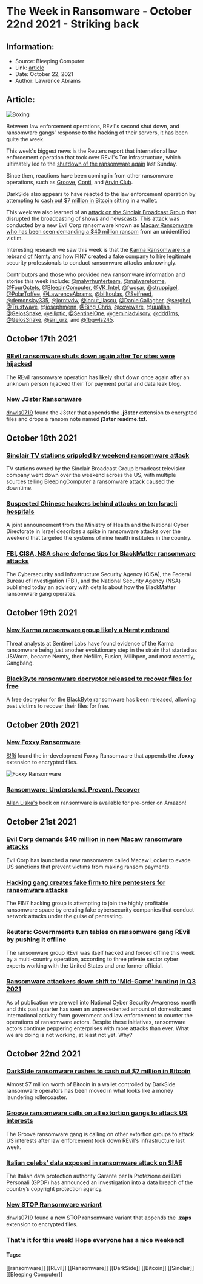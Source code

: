 # The Week in Ransomware - October 22nd 2021 - Striking back
### 

## Information:
+ Source: Bleeping Computer
+ Link: [article](https://www.bleepingcomputer.com/news/security/the-week-in-ransomware-october-22nd-2021-striking-back/)
+ Date: October 22, 2021
+ Author: Lawrence Abrams


## Article:
![Boxing](https://www.bleepstatic.com/content/hl-images/2021/10/22/boxing.jpg)


Between law enforcement operations, REvil's second shut down, and ransomware gangs' response to the hacking of their servers, it has been quite the week.


This week's biggest news is the Reuters report that international law enforcement operation that took over REvil's Tor infrastructure, which ultimately led to the [shutdown of the ransomware again](https://www.bleepingcomputer.com/news/security/revil-ransomware-shuts-down-again-after-tor-sites-were-hijacked/) last Sunday.


Since then, reactions have been coming in from other ransomware operations, such as [Groove](https://www.bleepingcomputer.com/news/security/groove-ransomware-calls-on-all-extortion-gangs-to-attack-us-interests/), [Conti](https://twitter.com/BleepinComputer/status/1451661008972484609), and [Arvin Club](https://twitter.com/BleepinComputer/status/1451661015276478469).


DarkSide also appears to have reacted to the law enforcement operation by attempting to [cash out $7 million in Bitcoin](https://www.bleepingcomputer.com/news/security/darkside-ransomware-rushes-to-cash-out-7-million-in-bitcoin/) sitting in a wallet.


This week we also learned of an [attack on the Sinclair Broadcast Group](https://www.bleepingcomputer.com/news/security/sinclair-tv-stations-crippled-by-weekend-ransomware-attack/) that disrupted the broadcasting of shows and newscasts. This attack was conducted by a new Evil Corp ransomware known as [Macaw Ransomware who has been seen demanding a $40 million ransom](https://www.bleepingcomputer.com/news/security/evil-corp-demands-40-million-in-new-macaw-ransomware-attacks/) from an unidentified victim.


Interesting research we saw this week is that the [Karma Ransomware is a rebrand of Nemty](https://www.bleepingcomputer.com/news/security/new-karma-ransomware-group-likely-a-nemty-rebrand/) and how FIN7 created a fake company to hire legitimate security professionals to conduct ransomware attacks unknowingly.


Contributors and those who provided new ransomware information and stories this week include: [@malwrhunterteam](https://twitter.com/malwrhunterteam), [@malwareforme](https://twitter.com/malwareforme), [@FourOctets](https://twitter.com/FourOctets), [@BleepinComputer](https://twitter.com/BleepinComputer), [@VK\_Intel](https://twitter.com/VK_Intel), [@fwosar](https://twitter.com/fwosar), [@struppigel](https://twitter.com/struppigel), [@PolarToffee](https://twitter.com/PolarToffee), [@LawrenceAbrams](https://twitter.com/LawrenceAbrams), [@billtoulas](https://twitter.com/billtoulas), [@Seifreed](https://twitter.com/Seifreed), [@demonslay335](https://twitter.com/demonslay335), [@jorntvdw](https://twitter.com/jorntvdw), [@Ionut\_Ilascu](https://twitter.com/Ionut_Ilascu), [@DanielGallagher](https://twitter.com/DanielGallagher), [@serghei](https://twitter.com/serghei), [@Trustwave](https://twitter.com/Trustwave), [@josephmenn](https://twitter.com/josephmenn), [@Bing\_Chris](https://twitter.com/Bing_Chris), [@coveware](https://twitter.com/coveware), [@uuallan](https://twitter.com/uuallan), [@GelosSnake](https://twitter.com/GelosSnake), [@elliptic](https://twitter.com/elliptic), [@SentinelOne](https://twitter.com/SentinelOne), [@geminiadvisory](https://twitter.com/geminiadvisory), [@ddd1ms](https://twitter.com/ddd1ms), [@GelosSnake](https://twitter.com/GelosSnake), [@siri\_urz](https://twitter.com/siri_urz), and [@fbgwls245](https://twitter.com/fbgwls245).


October 17th 2021
-----------------


### [REvil ransomware shuts down again after Tor sites were hijacked](https://www.bleepingcomputer.com/news/security/revil-ransomware-shuts-down-again-after-tor-sites-were-hijacked/)


The REvil ransomware operation has likely shut down once again after an unknown person hijacked their Tor payment portal and data leak blog.


### [New J3ster Ransomware](https://twitter.com/fbgwls245/status/1449661158919528449)


[dnwls0719](https://twitter.com/fbgwls245) found the J3ster that appends the **.j3ster** extension to encrypted files and drops a ransom note named **j3ster readme.txt**.


October 18th 2021
-----------------


### [Sinclair TV stations crippled by weekend ransomware attack](https://www.bleepingcomputer.com/news/security/sinclair-tv-stations-crippled-by-weekend-ransomware-attack/)


TV stations owned by the Sinclair Broadcast Group broadcast television company went down over the weekend across the US, with multiple sources telling BleepingComputer a ransomware attack caused the downtime.


### [Suspected Chinese hackers behind attacks on ten Israeli hospitals](https://www.bleepingcomputer.com/news/security/suspected-chinese-hackers-behind-attacks-on-ten-israeli-hospitals/)


A joint announcement from the Ministry of Health and the National Cyber Directorate in Israel describes a spike in ransomware attacks over the weekend that targeted the systems of nine health institutes in the country.


### [FBI, CISA, NSA share defense tips for BlackMatter ransomware attacks](https://www.bleepingcomputer.com/news/security/fbi-cisa-nsa-share-defense-tips-for-blackmatter-ransomware-attacks/)


The Cybersecurity and Infrastructure Security Agency (CISA), the Federal Bureau of Investigation (FBI), and the National Security Agency (NSA) published today an advisory with details about how the BlackMatter ransomware gang operates.


October 19th 2021
-----------------


### [New Karma ransomware group likely a Nemty rebrand](https://www.bleepingcomputer.com/news/security/new-karma-ransomware-group-likely-a-nemty-rebrand/)


Threat analysts at Sentinel Labs have found evidence of the Karma ransomware being just another evolutionary step in the strain that started as JSWorm, became Nemty, then Nefilim, Fusion, Milihpen, and most recently, Gangbang.


### [BlackByte ransomware decryptor released to recover files for free](https://www.bleepingcomputer.com/news/security/blackbyte-ransomware-decryptor-released-to-recover-files-for-free/)


A free decryptor for the BlackByte ransomware has been released, allowing past victims to recover their files for free.


October 20th 2021
-----------------


### [New Foxxy Ransomware](https://twitter.com/siri_urz/status/1450716664388100096)


[S!Ri](https://twitter.com/siri_urz) found the in-development Foxxy Ransomware that appends the **.foxxy** extension to encrypted files.


![Foxxy Ransomware](https://www.bleepstatic.com/images/news/columns/week-in-ransomware/2021/october/22/foxxy.jpg)


### [Ransomware: Understand. Prevent. Recover](https://smile.amazon.com/Ransomware-Understand-Prevent-Allan-Liska-ebook/dp/B09J1SCRRX/)


[Allan Liska's](https://twitter.com/uuallan) book on ransomware is available for pre-order on Amazon!


October 21st 2021
-----------------


### [Evil Corp demands $40 million in new Macaw ransomware attacks](https://www.bleepingcomputer.com/news/security/evil-corp-demands-40-million-in-new-macaw-ransomware-attacks/)


Evil Corp has launched a new ransomware called Macaw Locker to evade US sanctions that prevent victims from making ransom payments.


### [Hacking gang creates fake firm to hire pentesters for ransomware attacks](https://www.bleepingcomputer.com/news/security/hacking-gang-creates-fake-firm-to-hire-pentesters-for-ransomware-attacks/)


The FIN7 hacking group is attempting to join the highly profitable ransomware space by creating fake cybersecurity companies that conduct network attacks under the guise of pentesting.


### Reuters: Governments turn tables on ransomware gang REvil by pushing it offline


The ransomware group REvil was itself hacked and forced offline this week by a multi-country operation, according to three private sector cyber experts working with the United States and one former official.


### [Ransomware attackers down shift to 'Mid-Game' hunting in Q3 2021](https://www.coveware.com/blog/2021/10/20/ransomware-attacks-continue-as-pressure-mounts)


As of publication we are well into National Cyber Security Awareness month and this past quarter has seen an unprecedented amount of domestic and international activity from government and law enforcement to counter the operations of ransomware actors. Despite these initiatives, ransomware actors continue peppering enterprises with more attacks than ever. What we are doing is not working, at least not yet. Why?


October 22nd 2021
-----------------


### [DarkSide ransomware rushes to cash out $7 million in Bitcoin](https://www.bleepingcomputer.com/news/security/darkside-ransomware-rushes-to-cash-out-7-million-in-bitcoin/)


Almost $7 million worth of Bitcoin in a wallet controlled by DarkSide ransomware operators has been moved in what looks like a money laundering rollercoaster.


### [Groove ransomware calls on all extortion gangs to attack US interests](https://www.bleepingcomputer.com/news/security/groove-ransomware-calls-on-all-extortion-gangs-to-attack-us-interests/)


The Groove ransomware gang is calling on other extortion groups to attack US interests after law enforcement took down REvil's infrastructure last week.


### [Italian celebs' data exposed in ransomware attack on SIAE](https://www.bleepingcomputer.com/news/security/italian-celebs-data-exposed-in-ransomware-attack-on-siae/)


The Italian data protection authority Garante per la Protezione dei Dati Personali (GPDP) has announced an investigation into a data breach of the country’s copyright protection agency.


### [New STOP Ransomware variant](https://twitter.com/fbgwls245/status/1451456443022905344)


dnwls0719 found a new STOP ransomware variant that appends the **.zaps** extension to encrypted files.


### That's it for this week! Hope everyone has a nice weekend!




#### Tags:
[[ransomware]] [[REvil]] [[Ransomware]] [[DarkSide]] [[Bitcoin]] [[Sinclair]] [[Bleeping Computer]]

